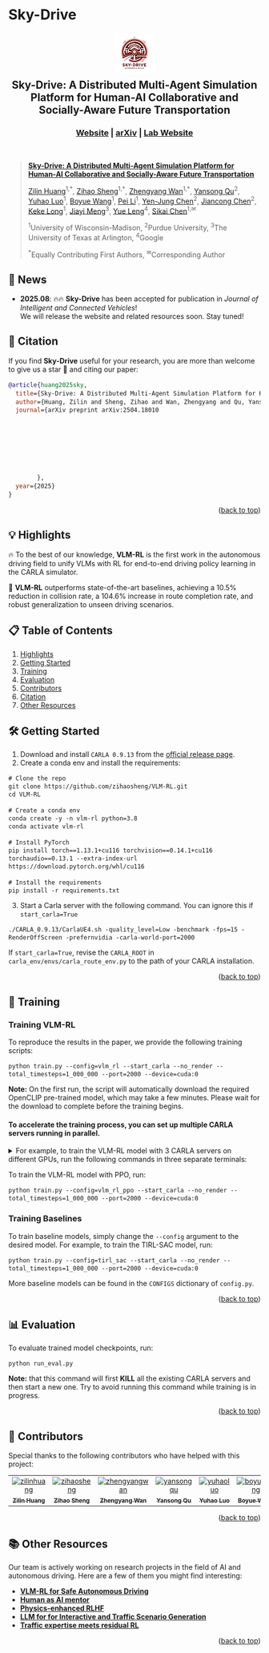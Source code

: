 # Sky-Drive
<div id="top" align="center">
  
  <div style="display: flex; justify-content: center; align-items: center; gap: 12px; flex-wrap: wrap;">
    <img src="Sky-Drive.png" width="80" alt="Sky-Drive logo">
    <h2 style="margin: 0; text-align: center;">
      Sky-Drive: A Distributed Multi-Agent Simulation Platform for Human-AI Collaborative and Socially-Aware Future Transportation
    </h2>
  </div>

  <h3 align="center"><a href="https://sky-lab-uw.github.io/Project%20SkyDrive/">Website</a> | <a href="https://arxiv.org/abs/2504.18010">arXiv</a> | <a href="https://sky-lab-uw.github.io/">Lab Website</a></h3>

</div>

<br/>

> **[Sky-Drive: A Distributed Multi-Agent Simulation Platform for Human-AI Collaborative and Socially-Aware Future Transportation](https://arxiv.org/html/2504.18010v2)**
>
> [Zilin Huang](https://scholar.google.com/citations?user=RgO7ppoAAAAJ&hl=en)<sup>1,\*</sup>,
> [Zihao Sheng](https://scholar.google.com/citations?user=3T-SILsAAAAJ&hl=en)<sup>1,\*</sup>,
> [Zhengyang Wan](https://scholar.google.com.hk/citations?user=6m8LnLUAAAAJ&hl=en)<sup>1,*</sup>,
> [Yansong Qu](https://scholar.google.com/citations?view_op=list_works&hl=zh-CN&user=hIt7KnUAAAAJ)<sup>2</sup>,
> [Yuhao Luo](https://scholar.google.com/citations?user=CNdSjWAAAAAJ&hl=en)<sup>1</sup>,
> [Boyue Wang](https://scholar.google.com/citations?user=CR7HWjcAAAAJ&hl=en)<sup>1</sup>,
> [Pei Li](https://scholar.google.com/citations?user=0QzhzL0AAAAJ&hl=en)<sup>1</sup>,
> [Yen-Jung Chen](https://scholar.google.com/citations?user=RZiRdWYAAAAJ&hl=en)<sup>2</sup>,
> [Jiancong Chen](https://scholar.google.com/citations?user=qa_mJTUAAAAJ&hl=en)<sup>2</sup>,
> [Keke Long](https://scholar.google.com/citations?user=zcTxZZ8AAAAJ&hl=en)<sup>1</sup>,
> [Jiayi Meng](https://scholar.google.com/citations?user=IlZs8_oAAAAJ&hl=en)<sup>3</sup>,
> [Yue Leng](https://scholar.google.com/citations?user=kEpj_AsAAAAJ&hl=en)<sup>4</sup>,
> [Sikai Chen](https://scholar.google.com/citations?user=DPN2wc4AAAAJ&hl=en)<sup>1,✉</sup><br>
>
> <sup>1</sup>University of Wisconsin-Madison, <sup>2</sup>Purdue University, <sup>3</sup>The University of Texas at Arlington, <sup>4</sup>Google
>
> <sup>\*</sup>Equally Contributing First Authors,
> <sup>✉</sup>Corresponding Author
> <br/>

## 📢 News
- **2025.08**: 🔥🔥 **Sky-Drive** has been accepted for publication in *Journal of Intelligent and Connected Vehicles*!  
  We will release the website and related resources soon. Stay tuned!

## 🎯 Citation <a name="citation"></a>

If you find **Sky-Drive** useful for your research, you are more than welcome to give us a star 🌟 and citing our paper:

```BibTeX
@article{huang2025sky,
  title={Sky-Drive: A Distributed Multi-Agent Simulation Platform for Human-AI Collaborative and Socially-Aware Future Transportation},
  author={Huang, Zilin and Sheng, Zihao and Wan, Zhengyang and Qu, Yansong and Luo, Yuhao and Wang, Boyue and Li, Pei and Chen, Yen-Jung and Chen, Jiancong and Long, Keke and others},
  journal={arXiv preprint arXiv:2504.18010
        
        
        
        
        
        
        
        },
  year={2025}
}
```

<p align="right">(<a href="#top">back to top</a>)</p>

## 💡 Highlights <a name="highlight"></a>

🔥 To the best of our knowledge, **VLM-RL** is the first work in the autonomous driving field to unify VLMs with RL for
end-to-end driving policy learning in the CARLA simulator.

🏁 **VLM-RL** outperforms state-of-the-art baselines, achieving a 10.5% reduction in collision rate, a 104.6% increase in
route completion rate, and robust generalization to unseen driving scenarios.

## 📋 Table of Contents

1. [Highlights](#highlight)
2. [Getting Started](#setup)
3. [Training](#training)
4. [Evaluation](#evaluation)
5. [Contributors](#contributors)
6. [Citation](#citation)
7. [Other Resources](#resources)

## 🛠️ Getting Started <a name="setup"></a>


1. Download and install `CARLA 0.9.13` from the [official release page](https://github.com/carla-simulator/carla/releases/tag/0.9.13).
2. Create a conda env and install the requirements:
```shell
# Clone the repo
git clone https://github.com/zihaosheng/VLM-RL.git
cd VLM-RL

# Create a conda env
conda create -y -n vlm-rl python=3.8
conda activate vlm-rl

# Install PyTorch
pip install torch==1.13.1+cu116 torchvision==0.14.1+cu116 torchaudio==0.13.1 --extra-index-url https://download.pytorch.org/whl/cu116

# Install the requirements
pip install -r requirements.txt
```

3. Start a Carla server with the following command. You can ignore this if `start_carla=True`

```shell
./CARLA_0.9.13/CarlaUE4.sh -quality_level=Low -benchmark -fps=15 -RenderOffScreen -prefernvidia -carla-world-port=2000
```

If `start_carla=True`, revise the `CARLA_ROOT` in `carla_env/envs/carla_route_env.py` to the path of your CARLA installation.

<p align="right">(<a href="#top">back to top</a>)</p>

## 🚋 Training <a name="training"></a>

### Training VLM-RL

To reproduce the results in the paper, we provide the following training scripts:

```shell
python train.py --config=vlm_rl --start_carla --no_render --total_timesteps=1_000_000 --port=2000 --device=cuda:0
```

**Note:** On the first run, the script will automatically download the required OpenCLIP pre-trained model, which may take a few minutes. Please wait for the download to complete before the training begins.

#### To accelerate the training process, you can set up multiple CARLA servers running in parallel. 
<details>
  <summary>For example, to train the VLM-RL model with 3 CARLA servers on different GPUs, run the following commands in three separate terminals:
</summary>

#### Terminal 1:
```shell
python train.py --config=vlm_rl --start_carla --no_render --total_timesteps=1_000_000 --port=2000 --device=cuda:0
```

#### Terminal 2:
```shell
python train.py --config=vlm_rl --start_carla --no_render --total_timesteps=1_000_000 --port=2005 --device=cuda:1
```

#### Terminal 3:
```shell
python train.py --config=vlm_rl --start_carla --no_render --total_timesteps=1_000_000 --port=2010 --device=cuda:2
```
</details>

To train the VLM-RL model with PPO, run:
```shell
python train.py --config=vlm_rl_ppo --start_carla --no_render --total_timesteps=1_000_000 --port=2000 --device=cuda:0
```

### Training Baselines

To train baseline models, simply change the `--config` argument to the desired model. For example, to train the TIRL-SAC model, run:
```shell
python train.py --config=tirl_sac --start_carla --no_render --total_timesteps=1_000_000 --port=2000 --device=cuda:0
```

More baseline models can be found in the `CONFIGS` dictionary of `config.py`.

<p align="right">(<a href="#top">back to top</a>)</p>

## 📊 Evaluation <a name="evaluation"></a>

To evaluate trained model checkpoints, run:

```shell
python run_eval.py
```

**Note:** that this command will first **KILL** all the existing CARLA servers and then start a new one. 
Try to avoid running this command while training is in progress.

<p align="right">(<a href="#top">back to top</a>)</p>

## 👥 Contributors <a name="contributors"></a>

Special thanks to the following contributors who have helped with this project:

<!-- readme: contributors -start -->
<table>
	<tbody>
		<tr>
			<td align="center">
                <a href="https://github.com/zilin-huang">
                    <img src="https://avatars.githubusercontent.com/u/59532565?v=4" width="100;" alt="zilinhuang"/>
                    <br />
                    <sub><b>Zilin Huang</b></sub>
                </a>
            </td>
            <td align="center">
                <a href="https://github.com/zihaosheng">
                    <img src="https://scholar.googleusercontent.com/citations?view_op=view_photo&user=3T-SILsAAAAJ&citpid=7" width="100;" alt="zihaosheng"/>
                    <br />
                    <sub><b>Zihao Sheng</b></sub>
                </a>
            </td>
			<td align="center">
                <a href="https://github.com/BillWan-zzzyyy">
                    <img src="https://scholar.googleusercontent.com/citations?view_op=view_photo&user=6m8LnLUAAAAJ&citpid=18" width="100;" alt="zhengyangwan"/>
                    <br />
                    <sub><b>Zhengyang Wan</b></sub>
                </a>
            </td>
            <td align="center">
                <a href="https://scholar.google.com/citations?user=hIt7KnUAAAAJ&hl=en&oi=sra">
                    <img src="https://scholar.googleusercontent.com/citations?view_op=view_photo&user=hIt7KnUAAAAJ&citpid=2" width="100;" alt="yansongqu"/>
                    <br />
                    <sub><b>Yansong Qu</b></sub>
                </a>
            </td>
			</td>
            <td align="center">
                <a href="https://scholar.google.com/citations?user=CNdSjWAAAAAJ&hl=en">
                    <img src="https://scholar.googleusercontent.com/citations?view_op=view_photo&user=CNdSjWAAAAAJ&citpid=2" width="100;" alt="yuhaoluo"/>
                    <br />
                    <sub><b>Yuhao Luo</b></sub>
                </a>
            </td>
	        <td align="center">
                <a href="https://scholar.google.com/citations?user=CR7HWjcAAAAJ&hl=zh-CN">
                    <img src="https://sky-lab-uw.github.io/assets/img/group-members/group_boyue.jpg" width="100;" alt="boyuewang"/>
                    <br />
                    <sub><b>Boyue Wang</b></sub>
                </a>
            </td>
		</tr>
	<tbody>
</table>
<!-- readme: contributors -end -->

<p align="right">(<a href="#top">back to top</a>)</p>


## 📚 Other Resources <a name="resources"></a>

Our team is actively working on research projects in the field of AI and autonomous driving. Here are a few of them you might find interesting:

- **[VLM-RL for Safe Autonomous Driving](https://github.com/zihaosheng/VLM-RL)**
- **[Human as AI mentor](https://zilin-huang.github.io/HAIM-DRL-website/)**
- **[Physics-enhanced RLHF](https://zilin-huang.github.io/PE-RLHF-website/)**
- **[LLM for for Interactive and Traffic Scenario Generation](https://github.com/zihaosheng/Talk2Traffic)**
- **[Traffic expertise meets residual RL](https://github.com/zihaosheng/traffic-expertise-RL)**
  
<p align="right">(<a href="#top">back to top</a>)</p>

